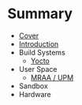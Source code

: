 # Summary

* [Cover](README.md)
* [Introduction](documentation/Introduction.md)
* Build Systems
   * [Yocto](documentation/Yocto.md)
* User Space
   * [MRAA / UPM](documentation/MraaUpm.md)
* Sandbox
* Hardware

